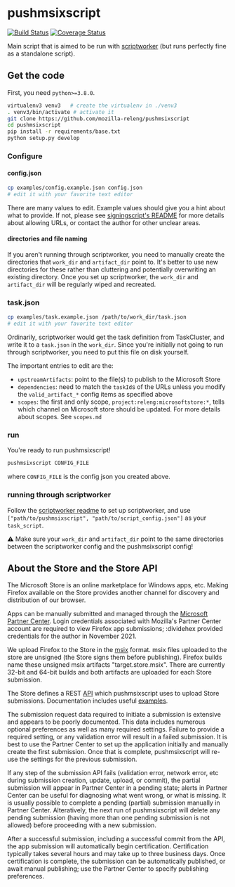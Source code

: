 # pushmsixscript

[![Build Status](https://travis-ci.org/mozilla-releng/pushmsixscript.svg?branch=master)](https://travis-ci.org/mozilla-releng/pushmsixscript) [![Coverage Status](https://coveralls.io/repos/github/mozilla-releng/pushmsixscript/badge.svg?branch=master)](https://coveralls.io/github/mozilla-releng/pushmsixscript?branch=master)

Main script that is aimed to be run with [scriptworker](https://github.com/mozilla-releng/scriptworker) (but runs perfectly fine as a standalone script).


## Get the code


First, you need `python>=3.8.0`.

```sh
virtualenv3 venv3   # create the virtualenv in ./venv3
. venv3/bin/activate # activate it
git clone https://github.com/mozilla-releng/pushmsixscript
cd pushmsixscript
pip install -r requirements/base.txt
python setup.py develop
```

### Configure

#### config.json
```sh
cp examples/config.example.json config.json
# edit it with your favorite text editor
```

There are many values to edit. Example values should give you a hint about what to provide. If not, please see [signingscript's README](https://github.com/mozilla-releng/scriptworker-scripts/tree/master/signingscript#config-json) for more details about allowing URLs, or contact the author for other unclear areas.

#### directories and file naming

If you aren't running through scriptworker, you need to manually create the directories that `work_dir` and `artifact_dir` point to.  It's better to use new directories for these rather than cluttering and potentially overwriting an existing directory.  Once you set up scriptworker, the `work_dir` and `artifact_dir` will be regularly wiped and recreated.


### task.json

```sh
cp examples/task.example.json /path/to/work_dir/task.json
# edit it with your favorite text editor
```

Ordinarily, scriptworker would get the task definition from TaskCluster, and write it to a `task.json` in the `work_dir`.  Since you're initially not going to run through scriptworker, you need to put this file on disk yourself.

The important entries to edit are the:
 * `upstreamArtifacts`: point to the file(s) to publish to the Microsoft Store
 * `dependencies`: need to match the `taskId`s of the URLs unless you modify the `valid_artifact_*` config items as specified above
 * `scopes`: the first and only scope, `project:releng:microsoftstore:*`, tells which channel on Microsoft store should be updated. For more details about scopes. See `scopes.md`


### run

You're ready to run pushmsixscript!

```sh
pushmsixscript CONFIG_FILE
```


where `CONFIG_FILE` is the config json you created above.

### running through scriptworker

Follow the [scriptworker readme](https://github.com/mozilla-releng/scriptworker/blob/master/README.rst) to set up scriptworker, and use `["path/to/pushmsixscript", "path/to/script_config.json"]` as your `task_script`.

:warning: Make sure your `work_dir` and `artifact_dir` point to the same directories between the scriptworker config and the pushmsixscript config!


## About the Store and the Store API

The Microsoft Store is an online marketplace for Windows apps, etc. Making Firefox available on the Store provides another channel for discovery and distribution of our browser.

Apps can be manually submitted and managed through the [Microsoft Partner Center](https://partner.microsoft.com). Login credentials associated with Mozilla's Partner Center account are required to view Firefox app submissions; :dividehex provided credentials for the author in November 2021.

We upload Firefox to the Store in the [msix](https://docs.microsoft.com/en-us/windows/msix/) format. msix files uploaded to the store are unsigned (the Store signs them before publishing). Firefox builds name these unsigned msix artifacts "target.store.msix". There are currently 32-bit and 64-bit builds and both artifacts are uploaded for each Store submission.

The Store defines a REST [API](https://docs.microsoft.com/en-us/windows/uwp/monetize/using-windows-store-services) which pushmsixscript uses to upload Store submissions. Documentation includes useful [examples](https://docs.microsoft.com/en-us/windows/uwp/monetize/python-code-examples-for-the-windows-store-submission-api).

The submission request data required to initiate a submission is extensive and appears to be poorly documented. This data includes numerous optional preferences as well as many required settings. Failure to provide a required setting, or any validation error will result in a failed submission. It is best to use the Partner Center to set up the application initially and manually create the first submission. Once that is complete, pushmsixscript will re-use the settings for the previous submission.

If any step of the submission API fails (validation error, network error, etc during submission creation, update, upload, or commit), the partial submission will appear in Partner Center in a pending state; alerts in Partner Center can be useful for diagnosing what went wrong, or what is missing. It is usually possible to complete a pending (partial) submission manually in Partner Center. Alteratively, the next run of pushmsixscript will delete any pending submission (having more than one pending submission is not allowed) before proceeding with a new submission.

After a successful submission, including a successful commit from the API, the app submission will automatically begin certification. Certification typically takes several hours and may take up to three business days. Once certification is complete, the submission can be automatically published, or await manual publishing; use the Partner Center to specify publishing preferences.
